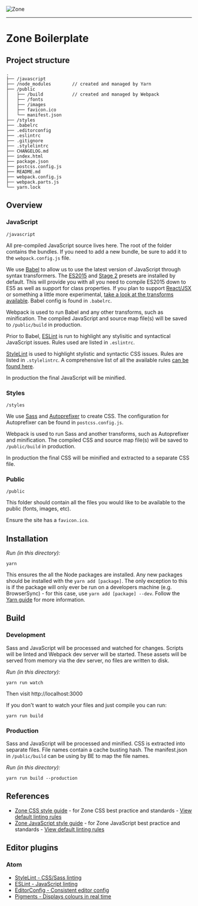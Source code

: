 ![Zone](https://www.zonedigital.com/static/zone/assets/img/icons/zone-logo.png)

----

# Zone Boilerplate

## Project structure

    .
    ├── /javascript
    ├── /node_modules        // created and managed by Yarn
    ├── /public
    │   ├── /build           // created and managed by Webpack
    │   ├── /fonts
    │   ├── /images
    │   ├── favicon.ico
    │   └── manifest.json
    ├── /styles
    ├── .babelrc
    ├── .editorconfig
    ├── .eslintrc
    ├── .gitignore
    ├── .stylelintrc
    ├── CHANGELOG.md
    ├── index.html
    ├── package.json
    ├── postcss.config.js
    ├── README.md
    ├── webpack.config.js
    ├── webpack.parts.js
    └── yarn.lock

## Overview

### JavaScript

`/javascript`

All pre-compiled JavaScript source lives here. The root of the folder contains the bundles. If you need to add a new bundle, be sure to add it to the `webpack.config.js` file.

We use [Babel](https://babeljs.io/) to allow us to use the latest version of JavaScript through syntax transformers. The [ES2015](http://babeljs.io/docs/plugins/preset-es2015/) and [Stage 2](http://babeljs.io/docs/plugins/preset-stage-2/) presets are installed by default. This will provide you with all you need to compile ES2015 down to ES5 as well as support for class properties. If you plan to support [React/JSX](http://babeljs.io/docs/plugins/preset-react/) or something a little more experimental, [take a look at the transforms available](http://babeljs.io/docs/plugins/#transform-plugins). Babel config is found in `.babelrc`.

Webpack is used to run Babel and any other transforms, such as minification. The compiled JavaScript and source map file(s) will be saved to `/public/build` in production.

Prior to Babel, [ESLint](http://eslint.org/docs/rules/) is run to highlight any stylisitic and syntactical JavaScript issues. Rules used are listed in `.eslintrc`.

[StyleLint](http://stylelint.io/) is used to highlight stylistic and syntactic CSS issues. Rules are listed in `.stylelintrc`. A comprehensive list of all the available rules [can be found here](http://stylelint.io/user-guide/rules/).

In production the final JavaScript will be minified.

### Styles

`/styles`

We use [Sass](http://sass-lang.com/) and [Autoprefixer](https://autoprefixer.github.io/) to create CSS. The configuration for Autoprefixer can be found in `postcss.config.js`.

Webpack is used to run Sass and another transforms, such as Autoprefixer and minification. The compiled CSS and source map file(s) will be saved to `/public/build` in production.

In production the final CSS will be minified and extracted to a separate CSS file.

### Public

`/public`

This folder should contain all the files you would like to be available to the public (fonts, images, etc).

Ensure the site has a `favicon.ico`.

## Installation

*Run (in this directory):*

    yarn

This ensures the all the Node packages are installed. Any new packages should be installed with the `yarn add [package]`. The only exception to this is if the package will only ever be run on a developers machine (e.g. BrowserSync) - for this case, use `yarn add [package] --dev`. Follow the [Yarn guide](https://yarnpkg.com/en/docs/usage) for more information.

## Build

### Development

Sass and JavaScript will be processed and watched for changes. Scripts will be linted and Webpack dev server will be started. These assets will be served from memory via the dev server, no files are written to disk.

*Run (in this directory):*

    yarn run watch

Then visit http://localhost:3000

If you don't want to watch your files and just compile you can run:

    yarn run build

### Production

Sass and JavaScript will be processed and minified. CSS is extracted into separate files. File names contain a cache busting hash. The manifest.json in `/public/build` can be using by BE to map the file names.

*Run (in this directory):*

    yarn run build --production

## References

* [Zone CSS style guide](https://zonecode.codebasehq.com/projects/zone-tech-documentation/notebook/Zone%20CSS%20Style%20Guide.md) - for Zone CSS best practice and standards - [View default linting rules](https://github.com/zone/stylelint-config-zone/blob/master/index.js)
* [Zone JavaScript style guide](https://zonecode.codebasehq.com/projects/zone-tech-documentation/notebook/JS%20Style%20Guide.md) - for Zone JavaScript best practice and standards - [View default linting rules](https://github.com/zone/eslint-config-zone/blob/master/index.js)

## Editor plugins

### Atom

* [StyleLint - CSS/Sass linting](https://atom.io/packages/linter-stylelint)
* [ESLint - JavaScript linting](https://atom.io/packages/linter-eslint)
* [EditorConfig - Consistent editor config](https://atom.io/packages/editorconfig)
* [Pigments - Displays colours in real time](https://atom.io/packages/pigments)
